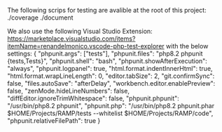 The following scrips for testing are avalible at the root of this project:
./coverage
./document

We also use the following Visual Studio Extension:
https://marketplace.visualstudio.com/items?itemName=renandelmonico.vscode-php-test-explorer
with the below settings:
{
    "phpunit.args": ["tests"],
    "phpunit.files": "php8.2 phpunit {tests,Tests}",
    "phpunit.shell": "bash",
    "phpunit.showAfterExecution": "always",
    "phpunit.logpanel": true,
    "html.format.indentInnerHtml": true,
    "html.format.wrapLineLength": 0,
    "editor.tabSize": 2,
    "git.confirmSync": false,
    "files.autoSave": "afterDelay",
    "workbench.editor.enablePreview": false,
    "zenMode.hideLineNumbers": false,
    "diffEditor.ignoreTrimWhitespace": false,
    "phpunit.phpunit": "/usr/bin/php8.2 phpunit",
    "phpunit.php": "/usr/bin/php8.2 phpunit.phar $HOME/Projects/RAMP/tests --whitelist $HOME/Projects/RAMP/code",
    "phpunit.relativeFilePath": true
}